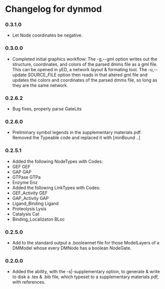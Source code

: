 # Changelog for dynmod

### 0.3.1.0
* Let Node coordinates be negative. 

### 0.3.0.0
* Completed initial graphics workflow: The -g,--gml option writes out the
  structure, coordinates, and colors of the parsed dmms file as a gml file. This
  can be opened in yED, a network layout & formating tool. The -u,--update
  SOURCE_FILE option then reads in that altered gml file and updates the colors
  and coordinates of the parsed dmms file, so long as they are the same network. 

### 0.2.6.2
* Bug fixes, properly parse GateLits

### 0.2.6.0
* Preliminary symbol legends in the supplementary materials pdf. Removed the
  Typeable code and replaced it with [minBound ..]

### 0.2.5.1
* Added the following NodeTypes with Codes:
* GEF	GEF
* GAP	GAP
* GTPase	GTPa
* Enzyme	Enz
* Added the following LinkTypes with Codes:
* GEF_Activity	GEF
* GAP_Activity	GAP
* Ligand_Binding	Ligand
* Proteolysis	Lysis
* Catalysis	Cat
* Binding_Localizaton	BLoc

### 0.2.5.0
* Add to the standard output a .booleannet file for those ModelLayers of a
  DMModel whose every DMNode has a boolean NodeGate.

### 0.2.0.0
* Added the ability, with the -s|-supplementary option, to generate & write to
  disk a .tex & .bib file, which typeset to a supplementary materials pdf, with
  references.
